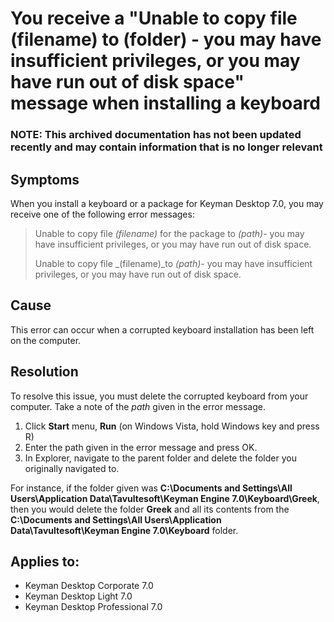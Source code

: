 # You receive a "Unable to copy file (filename) to (folder) - you may have insufficient privileges, or you may have run out of disk space" message when installing a keyboard

### **NOTE**: This archived documentation has not been updated recently and may contain information that is no longer relevant


## Symptoms

When you install a keyboard or a package for Keyman Desktop 7.0, you may receive one of the following error messages:

> Unable to copy file _(filename)_ for the package to _(path)_- you may have insufficient privileges, or you may have run out of disk space.
> 
> Unable to copy file _(filename)_to _(path)_- you may have insufficient privileges, or you may have run out of disk space.

## Cause
This error can occur when a corrupted keyboard installation has been left on the computer.

## Resolution
To resolve this issue, you must delete the corrupted keyboard from your computer. Take a note of the _path_ given in the error message.

1. Click **Start** menu, **Run** (on Windows Vista, hold Windows key and press R)
2. Enter the path given in the error message and press OK.
3. In Explorer, navigate to the parent folder and delete the folder you originally navigated to.


For instance, if the folder given was **C:\Documents and Settings\All Users\Application Data\Tavultesoft\Keyman Engine 7.0\Keyboard\Greek**, then you would delete the folder **Greek** and all its contents from the **C:\Documents and Settings\All Users\Application Data\Tavultesoft\Keyman Engine 7.0\Keyboard** folder.

## Applies to:
* Keyman Desktop Corporate 7.0
* Keyman Desktop Light 7.0
* Keyman Desktop Professional 7.0
